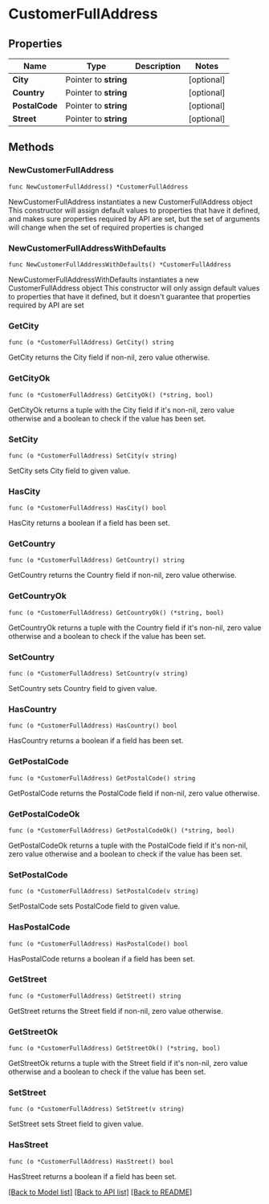 # CustomerFullAddress

## Properties

Name | Type | Description | Notes
------------ | ------------- | ------------- | -------------
**City** | Pointer to **string** |  | [optional] 
**Country** | Pointer to **string** |  | [optional] 
**PostalCode** | Pointer to **string** |  | [optional] 
**Street** | Pointer to **string** |  | [optional] 

## Methods

### NewCustomerFullAddress

`func NewCustomerFullAddress() *CustomerFullAddress`

NewCustomerFullAddress instantiates a new CustomerFullAddress object
This constructor will assign default values to properties that have it defined,
and makes sure properties required by API are set, but the set of arguments
will change when the set of required properties is changed

### NewCustomerFullAddressWithDefaults

`func NewCustomerFullAddressWithDefaults() *CustomerFullAddress`

NewCustomerFullAddressWithDefaults instantiates a new CustomerFullAddress object
This constructor will only assign default values to properties that have it defined,
but it doesn't guarantee that properties required by API are set

### GetCity

`func (o *CustomerFullAddress) GetCity() string`

GetCity returns the City field if non-nil, zero value otherwise.

### GetCityOk

`func (o *CustomerFullAddress) GetCityOk() (*string, bool)`

GetCityOk returns a tuple with the City field if it's non-nil, zero value otherwise
and a boolean to check if the value has been set.

### SetCity

`func (o *CustomerFullAddress) SetCity(v string)`

SetCity sets City field to given value.

### HasCity

`func (o *CustomerFullAddress) HasCity() bool`

HasCity returns a boolean if a field has been set.

### GetCountry

`func (o *CustomerFullAddress) GetCountry() string`

GetCountry returns the Country field if non-nil, zero value otherwise.

### GetCountryOk

`func (o *CustomerFullAddress) GetCountryOk() (*string, bool)`

GetCountryOk returns a tuple with the Country field if it's non-nil, zero value otherwise
and a boolean to check if the value has been set.

### SetCountry

`func (o *CustomerFullAddress) SetCountry(v string)`

SetCountry sets Country field to given value.

### HasCountry

`func (o *CustomerFullAddress) HasCountry() bool`

HasCountry returns a boolean if a field has been set.

### GetPostalCode

`func (o *CustomerFullAddress) GetPostalCode() string`

GetPostalCode returns the PostalCode field if non-nil, zero value otherwise.

### GetPostalCodeOk

`func (o *CustomerFullAddress) GetPostalCodeOk() (*string, bool)`

GetPostalCodeOk returns a tuple with the PostalCode field if it's non-nil, zero value otherwise
and a boolean to check if the value has been set.

### SetPostalCode

`func (o *CustomerFullAddress) SetPostalCode(v string)`

SetPostalCode sets PostalCode field to given value.

### HasPostalCode

`func (o *CustomerFullAddress) HasPostalCode() bool`

HasPostalCode returns a boolean if a field has been set.

### GetStreet

`func (o *CustomerFullAddress) GetStreet() string`

GetStreet returns the Street field if non-nil, zero value otherwise.

### GetStreetOk

`func (o *CustomerFullAddress) GetStreetOk() (*string, bool)`

GetStreetOk returns a tuple with the Street field if it's non-nil, zero value otherwise
and a boolean to check if the value has been set.

### SetStreet

`func (o *CustomerFullAddress) SetStreet(v string)`

SetStreet sets Street field to given value.

### HasStreet

`func (o *CustomerFullAddress) HasStreet() bool`

HasStreet returns a boolean if a field has been set.


[[Back to Model list]](../README.md#documentation-for-models) [[Back to API list]](../README.md#documentation-for-api-endpoints) [[Back to README]](../README.md)


